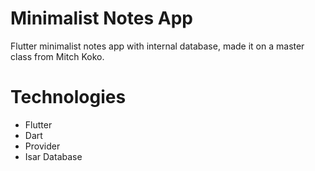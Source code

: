 # Minimalist Notes App

Flutter minimalist notes app with internal database, made it on a master class from Mitch Koko.

# Technologies

 - Flutter
 - Dart
 - Provider
 - Isar Database
